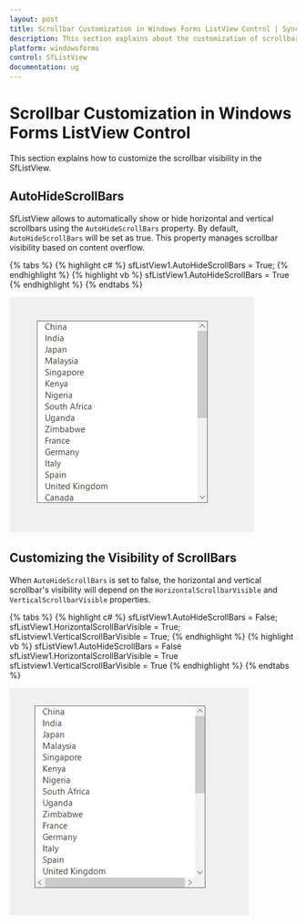 ```yaml
---
layout: post
title: Scrollbar Customization in Windows Forms ListView Control | Syncfusion
description: This section explains about the customization of scrollbar Visibility support in Syncfusion Windows Forms (SfListView) control.
platform: windowsforms
control: SfListView
documentation: ug
---
```


# Scrollbar Customization in Windows Forms ListView Control
This section explains how to customize the scrollbar visibility in the SfListView.

## AutoHideScrollBars
SfListView allows to automatically show or hide horizontal and vertical scrollbars using the `AutoHideScrollBars` property. By default, `AutoHideScrollBars` will be set as true. This property manages scrollbar visibility based on content overflow. 

{% tabs %}
{% highlight c# %}
sfListView1.AutoHideScrollBars = True;
{% endhighlight %}
{% highlight vb %}
sfListView1.AutoHideScrollBars = True
{% endhighlight %}
{% endtabs %}
         
 ![ScrollbarCustomization](ScrollbarCustomization_images/ScrollbarCustomization_img1.png)       
                             
## Customizing the Visibility of ScrollBars
When `AutoHideScrollBars` is set to false, the horizontal and vertical scrollbar's visibility will depend on the `HorizontalScrollbarVisible` and `VerticalScrollbarVisible` properties.

{% tabs %}
{% highlight c# %}
sfListView1.AutoHideScrollBars = False;
sfListView1.HorizontalScrollBarVisible = True;
sfListview1.VerticalScrollBarVisible = True;
{% endhighlight %}
{% highlight vb %}
sfListView1.AutoHideScrollBars = False
sfListView1.HorizontalScrollBarVisible = True
sfListview1.VerticalScrollBarVisible = True
{% endhighlight %}
{% endtabs %}

![ScrollbarCustomization](ScrollbarCustomization_images/ScrollbarCustomization_img2.png)

